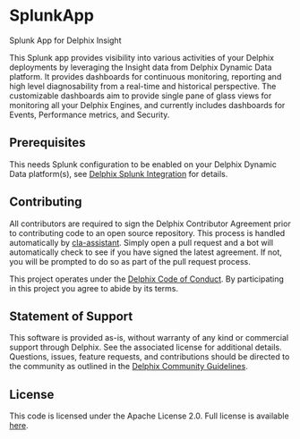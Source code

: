 # SplunkApp
Splunk App for Delphix Insight

This Splunk app provides visibility into various activities of your Delphix deployments by leveraging the Insight data from Delphix Dynamic Data platform. It provides dashboards for continuous monitoring, reporting and high level diagnosability from a real-time and historical perspective. The customizable dashboards aim to provide single pane of glass views for monitoring all your Delphix Engines, and currently includes dashboards for Events, Performance metrics, and Security. 

## Prerequisites

This needs Splunk configuration to be enabled on your Delphix Dynamic Data platform(s), see [Delphix Splunk Integration](https://docs.delphix.com/docs/system-administration/splunk-integration) for details.


## Contributing

All contributors are required to sign the Delphix Contributor Agreement prior
to contributing code to an open source repository. This process is handled
automatically by [cla-assistant](https://cla-assistant.io/). Simply open a pull
request and a bot will automatically check to see if you have signed the latest
agreement. If not, you will be prompted to do so as part of the pull request
process.

This project operates under the [Delphix Code of
Conduct](https://delphix.github.io/code-of-conduct.html). By participating in
this project you agree to abide by its terms.


## Statement of Support

This software is provided as-is, without warranty of any kind or
commercial support through Delphix. See the associated license for
additional details. Questions, issues, feature requests, and
contributions should be directed to the community as outlined in the
[Delphix Community Guidelines](http://delphix.github.io/community-guidelines.html).

## License

This code is licensed under the Apache License 2.0. Full license is available
[here](./LICENSE).
